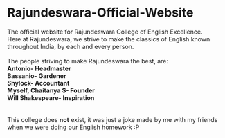 # Rajundeswara-Official-Website
The official website for Rajundeswara College of English Excellence.
<br>
Here at Rajundeswara, we strive to make the classics of English known throughout India, by each and every person.
<br>
<br>
The people striving to make Rajundeswara the best, are:
<br>
<b>Antonio- Headmaster</b>
<br>
<b>Bassanio- Gardener</b>
<br>
<b>Shylock- Accountant</b>
<br>
<b>Myself, Chaitanya S- Founder</b>
<br>
<b>Will Shakespeare- Inspiration</b>
<br>
<br>
<br>
This college does <b>not</b> exist, it was just a joke made by me with my friends when we were doing our English homework :P
